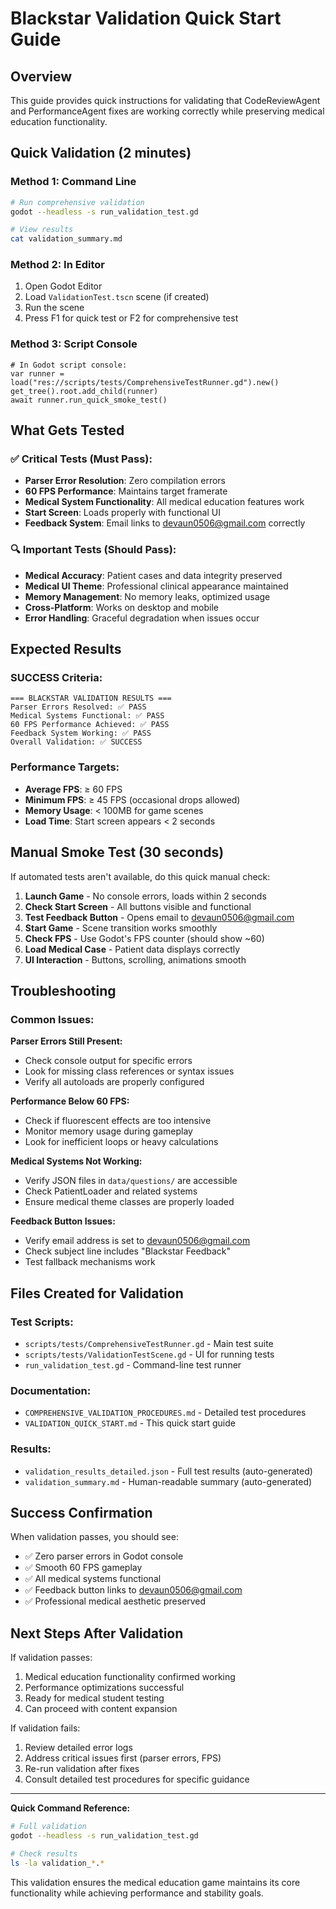 # Blackstar Validation Quick Start Guide

## Overview
This guide provides quick instructions for validating that CodeReviewAgent and PerformanceAgent fixes are working correctly while preserving medical education functionality.

## Quick Validation (2 minutes)

### Method 1: Command Line
```bash
# Run comprehensive validation
godot --headless -s run_validation_test.gd

# View results
cat validation_summary.md
```

### Method 2: In Editor
1. Open Godot Editor
2. Load `ValidationTest.tscn` scene (if created)
3. Run the scene
4. Press F1 for quick test or F2 for comprehensive test

### Method 3: Script Console
```gdscript
# In Godot script console:
var runner = load("res://scripts/tests/ComprehensiveTestRunner.gd").new()
get_tree().root.add_child(runner)
await runner.run_quick_smoke_test()
```

## What Gets Tested

### ✅ Critical Tests (Must Pass):
- **Parser Error Resolution**: Zero compilation errors
- **60 FPS Performance**: Maintains target framerate
- **Medical System Functionality**: All medical education features work
- **Start Screen**: Loads properly with functional UI
- **Feedback System**: Email links to devaun0506@gmail.com correctly

### 🔍 Important Tests (Should Pass):
- **Medical Accuracy**: Patient cases and data integrity preserved
- **Medical UI Theme**: Professional clinical appearance maintained
- **Memory Management**: No memory leaks, optimized usage
- **Cross-Platform**: Works on desktop and mobile
- **Error Handling**: Graceful degradation when issues occur

## Expected Results

### SUCCESS Criteria:
```
=== BLACKSTAR VALIDATION RESULTS ===
Parser Errors Resolved: ✅ PASS
Medical Systems Functional: ✅ PASS
60 FPS Performance Achieved: ✅ PASS
Feedback System Working: ✅ PASS
Overall Validation: ✅ SUCCESS
```

### Performance Targets:
- **Average FPS**: ≥ 60 FPS
- **Minimum FPS**: ≥ 45 FPS (occasional drops allowed)
- **Memory Usage**: < 100MB for game scenes
- **Load Time**: Start screen appears < 2 seconds

## Manual Smoke Test (30 seconds)

If automated tests aren't available, do this quick manual check:

1. **Launch Game** - No console errors, loads within 2 seconds
2. **Check Start Screen** - All buttons visible and functional
3. **Test Feedback Button** - Opens email to devaun0506@gmail.com
4. **Start Game** - Scene transition works smoothly
5. **Check FPS** - Use Godot's FPS counter (should show ~60)
6. **Load Medical Case** - Patient data displays correctly
7. **UI Interaction** - Buttons, scrolling, animations smooth

## Troubleshooting

### Common Issues:

**Parser Errors Still Present:**
- Check console output for specific errors
- Look for missing class references or syntax issues
- Verify all autoloads are properly configured

**Performance Below 60 FPS:**
- Check if fluorescent effects are too intensive
- Monitor memory usage during gameplay
- Look for inefficient loops or heavy calculations

**Medical Systems Not Working:**
- Verify JSON files in `data/questions/` are accessible
- Check PatientLoader and related systems
- Ensure medical theme classes are properly loaded

**Feedback Button Issues:**
- Verify email address is set to devaun0506@gmail.com
- Check subject line includes "Blackstar Feedback"
- Test fallback mechanisms work

## Files Created for Validation

### Test Scripts:
- `scripts/tests/ComprehensiveTestRunner.gd` - Main test suite
- `scripts/tests/ValidationTestScene.gd` - UI for running tests
- `run_validation_test.gd` - Command-line test runner

### Documentation:
- `COMPREHENSIVE_VALIDATION_PROCEDURES.md` - Detailed test procedures
- `VALIDATION_QUICK_START.md` - This quick start guide

### Results:
- `validation_results_detailed.json` - Full test results (auto-generated)
- `validation_summary.md` - Human-readable summary (auto-generated)

## Success Confirmation

When validation passes, you should see:
- ✅ Zero parser errors in Godot console
- ✅ Smooth 60 FPS gameplay
- ✅ All medical systems functional
- ✅ Feedback button links to devaun0506@gmail.com
- ✅ Professional medical aesthetic preserved

## Next Steps After Validation

If validation passes:
1. Medical education functionality confirmed working
2. Performance optimizations successful
3. Ready for medical student testing
4. Can proceed with content expansion

If validation fails:
1. Review detailed error logs
2. Address critical issues first (parser errors, FPS)
3. Re-run validation after fixes
4. Consult detailed test procedures for specific guidance

---

**Quick Command Reference:**
```bash
# Full validation
godot --headless -s run_validation_test.gd

# Check results
ls -la validation_*.* 
```

This validation ensures the medical education game maintains its core functionality while achieving performance and stability goals.